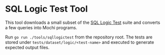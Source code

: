 # SQL Logic Test Tool

This tool downloads a small subset of the [SQL Logic Test](https://github.com/gregrahn/sqllogictest) suite and converts a few queries into Mochi programs.

Run `go run ./tools/sqllogictest` from the repository root. The tests are stored under `tests/dataset/logic/<test-name>` and executed to generate expected output files.
